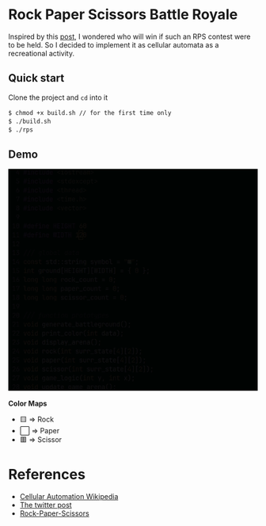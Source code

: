 # Rock Paper Scissors Battle Royale

Inspired by this [post](https://twitter.com/juanbuis/status/1600155605112496129), I wondered who will win if such an RPS contest were to be held. So I decided to implement it as cellular automata as a recreational activity.

## Quick start

Clone the project and `cd` into it

```bash
$ chmod +x build.sh // for the first time only
$ ./build.sh
$ ./rps
```

## Demo

![rps-demo](./media/rps-1.gif)

**Color Maps**

- 🟨 => Rock
- ⬜ => Paper
- 🟥 => Scissor

# References

- [Cellular Automation Wikipedia](https://en.wikipedia.org/wiki/Cellular_automaton)
- [The twitter post](https://twitter.com/juanbuis/status/1600155605112496129?lang=en)
- [Rock-Paper-Scissors](https://en.wikipedia.org/wiki/Rock_paper_scissors)

